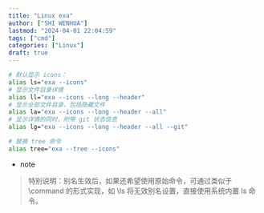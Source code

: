 ```yaml
---
title: "Linux exa"
author: ["SHI WENHUA"]
lastmod: "2024-04-01 22:04:59"
tags: ["cmd"]
categories: ["Linux"]
draft: true
---
```


```bash
# 默认显示 icons：
alias ls="exa --icons"
# 显示文件目录详情
alias ll="exa --icons --long --header"
# 显示全部文件目录，包括隐藏文件
alias la="exa --icons --long --header --all"
# 显示详情的同时，附带 git 状态信息
alias lg="exa --icons --long --header --all --git"

# 替换 tree 命令
alias tree="exa --tree --icons"
```

-   note

> 特别说明：别名生效后，如果还希望使用原始命令，可通过类似于 \command 的形式实现，如 \ls 将无效别名设置，直接使用系统内置 ls 命令。
